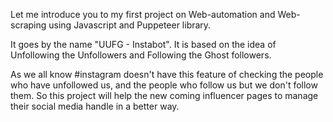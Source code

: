 Let me introduce you to my first project on Web-automation and Web-scraping using Javascript and Puppeteer library. 

It goes by the name "UUFG - Instabot". It is based on the idea of Unfollowing the Unfollowers and Following the Ghost followers. 

As we all know #instagram doesn't have this feature of checking the people who have unfollowed us, and the people who follow us but we don't follow them. So this project will help the new coming influencer pages to manage their social media handle in a better way.
